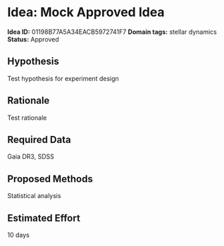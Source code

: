 # Idea: Mock Approved Idea

**Idea ID:** 01198B77A5A34EACB5972741F7
**Domain tags:** stellar dynamics
**Status:** Approved

## Hypothesis
Test hypothesis for experiment design

## Rationale
Test rationale

## Required Data
Gaia DR3, SDSS

## Proposed Methods
Statistical analysis

## Estimated Effort
10 days
